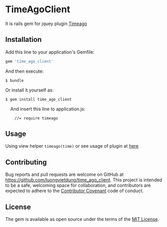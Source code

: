 # TimeAgoClient

It is rails gem for jquey plugin [Timeago](https://github.com/rmm5t/jquery-timeago)

## Installation

Add this line to your application's Gemfile:

```ruby
gem 'time_ago_client'
```

And then execute:

    $ bundle

Or install it yourself as:

    $ gem install time_ago_client
    
And insert this line to application.js:
```
    //= require timeago
```

## Usage

Using view helper `timeago(time)` or see usage of plugin at [here](http://timeago.yarp.com)

## Contributing

Bug reports and pull requests are welcome on GitHub at https://github.com/luongvietdung/time_ago_client. This project is intended to be a safe, welcoming space for collaboration, and contributors are expected to adhere to the [Contributor Covenant](http://contributor-covenant.org) code of conduct.


## License

The gem is available as open source under the terms of the [MIT License](http://opensource.org/licenses/MIT).
